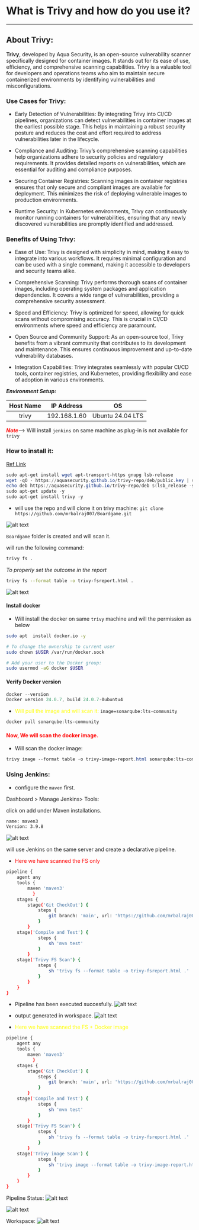 # What is Trivy and how do you use it?
---

## About Trivy:

__Trivy__, developed by Aqua Security, is an open-source vulnerability scanner specifically designed for container images. It stands out for its ease of use, efficiency, and comprehensive scanning capabilities. Trivy is a valuable tool for developers and operations teams who aim to maintain secure containerized environments by identifying vulnerabilities and misconfigurations.

### Use Cases for Trivy:

- Early Detection of Vulnerabilities: By integrating Trivy into CI/CD pipelines, organizations can detect vulnerabilities in container images at the earliest possible stage. This helps in maintaining a robust security posture and reduces the cost and effort required to address vulnerabilities later in the lifecycle.

- Compliance and Auditing: Trivy’s comprehensive scanning capabilities help organizations adhere to security policies and regulatory requirements. It provides detailed reports on vulnerabilities, which are essential for auditing and compliance purposes.

- Securing Container Registries: Scanning images in container registries ensures that only secure and compliant images are available for deployment. This minimizes the risk of deploying vulnerable images to production environments.

- Runtime Security: In Kubernetes environments, Trivy can continuously monitor running containers for vulnerabilities, ensuring that any newly discovered vulnerabilities are promptly identified and addressed.

### Benefits of Using Trivy:

- Ease of Use: Trivy is designed with simplicity in mind, making it easy to integrate into various workflows. It requires minimal configuration and can be used with a single command, making it accessible to developers and security teams alike.

- Comprehensive Scanning: Trivy performs thorough scans of container images, including operating system packages and application dependencies. It covers a wide range of vulnerabilities, providing a comprehensive security assessment.

- Speed and Efficiency: Trivy is optimized for speed, allowing for quick scans without compromising accuracy. This is crucial in CI/CD environments where speed and efficiency are paramount.

- Open Source and Community Support: As an open-source tool, Trivy benefits from a vibrant community that contributes to its development and maintenance. This ensures continuous improvement and up-to-date vulnerability databases.

- Integration Capabilities: Trivy integrates seamlessly with popular CI/CD tools, container registries, and Kubernetes, providing flexibility and ease of adoption in various environments.

__*Environment Setup:*__

| Host Name | IP Address | OS |
|:-----------:|:------------:|:------------:|
| trivy    |    192.168.1.60     | Ubuntu 24.04 LTS |

<span style="color: red;">*__Note__*</span>--> Will install ```jenkins``` on same machine as plug-in is not available for ```trivy```


### How to install it: 
[Ref Link](https://aquasecurity.github.io/trivy/v0.18.3/installation/)

```powershell
sudo apt-get install wget apt-transport-https gnupg lsb-release
wget -qO - https://aquasecurity.github.io/trivy-repo/deb/public.key | sudo apt-key add -
echo deb https://aquasecurity.github.io/trivy-repo/deb $(lsb_release -sc) main | sudo tee -a /etc/apt/sources.list.d/trivy.list
sudo apt-get update -y
sudo apt-get install trivy -y
```

- will use the repo and will clone it on trivy machine: ```git clone https://github.com/mrbalraj007/Boardgame.git```

![alt text](image.png)

```Boardgame``` folder is created and will scan it.

will run the following command:
```sh
trivy fs .
```

*To properly set the outcome in the report*
```sh
trivy fs --format table -o trivy-fsreport.html .
```
![alt text](image-1.png)

#### Install docker
- Will install the docker on same ```trivy``` machine and will the permission as below 
```sh
sudo apt  install docker.io -y

# To change the ownership to current user
sudo chown $USER /var/run/docker.sock

# Add your user to the Docker group:
sudo usermod -aG docker $USER
```

#### Verify Docker version
```powershell
docker --version
Docker version 24.0.7, build 24.0.7-0ubuntu4
```

- <span style="color: yellow;"> Will pull the image and will scan it:</span> ```image=sonarqube:lts-community```
```sh
docker pull sonarqube:lts-community
```
#### <span style="color: red;">Now, We will scan the docker image.</span>

- Will scan the docker image:
```powershell
trivy image --format table -o trivy-image-report.html sonarqube:lts-community
```

### Using Jenkins:

- configure the ```maven``` first.

Dashboard > Manage Jenkins> Tools:

click on add under Maven installations.
```bash
name: maven3
Version: 3.9.8
```
![alt text](image-2.png)


will use Jenkins on the same server and create a declarative pipeline.

- <span style="color: red;">Here we have scanned the FS only </span>
```bash
pipeline {
    agent any
    tools {
        maven 'maven3'
          } 
    stages {
        stage('Git CheckOut') {
            steps {
                git branch: 'main', url: 'https://github.com/mrbalraj007/Boardgame.git'
            }
        }
    stage('Compile and Test') {
            steps {
                sh 'mvn test'
            }
        } 
    stage('Trivy FS Scan') {
            steps {
                sh 'trivy fs --format table -o trivy-fsreport.html .'
            }
        }
    }
}
```
- Pipeline has been executed succesfully.
![alt text](image-3.png)

- output generated in workspace.
![alt text](image-4.png)

- <span style="color: yellow;">Here we have scanned the FS + Docker image </span>
```sh
pipeline {
    agent any
    tools {
        maven 'maven3'
          } 
    stages {
        stage('Git CheckOut') {
            steps {
                git branch: 'main', url: 'https://github.com/mrbalraj007/Boardgame.git'
            }
        }
    stage('Compile and Test') {
            steps {
                sh 'mvn test'
            }
        } 
    stage('Trivy FS Scan') {
            steps {
                sh 'trivy fs --format table -o trivy-fsreport.html .'
            }
        }
    stage('Trivy image Scan') {
            steps {
                sh 'trivy image --format table -o trivy-image-report.html sonarqube:lts-community'
            }
        }
    }
}
```

Pipeline Status:
![alt text](image-5.png)

![alt text](image-6.png)

Workspace:
![alt text](image-7.png)


